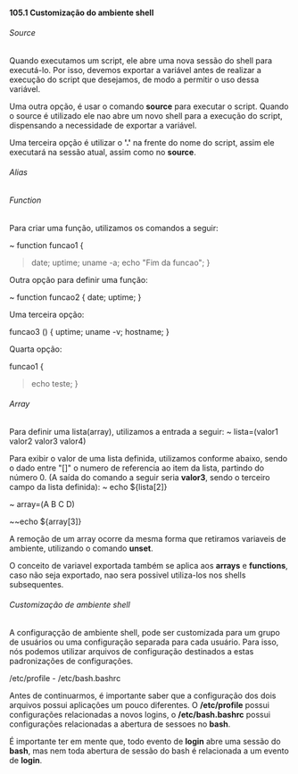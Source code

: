 #### 105.1 Customização do ambiente shell

###### Source
Quando executamos um script, ele abre uma nova sessão do shell para executá-lo. Por isso, devemos exportar a variável antes de realizar a execução do script que desejamos, de modo a permitir o uso dessa variável.

Uma outra opção, é usar o comando **source** para executar o script. Quando o source é utilizado ele nao abre um novo shell para a execução do script, dispensando a necessidade de exportar a variável.

Uma terceira opção é utilizar o **'.'** na frente do nome do script, assim ele executará na sessão atual, assim como no **source**.


###### Alias


###### Function

Para criar uma função, utilizamos os comandos a seguir:

~ function funcao1 {
> date;
> uptime;
> uname -a;
> echo "Fim da funcao";
> }

Outra opção para definir uma função:

~ function funcao2 { date; uptime; }

Uma terceira opção:

funcao3 () { uptime; uname -v; hostname; }

Quarta opção:

funcao1 {
> echo teste;
>}

###### Array
Para definir uma lista(array), utilizamos a entrada a seguir:
~ lista=(valor1 valor2 valor3 valor4)

Para exibir o valor de uma lista definida, utilizamos conforme abaixo, sendo o dado entre "[]" o numero de referencia ao item da lista, partindo do número 0. (A saída do comando a seguir seria **valor3**, sendo o terceiro campo da lista definida):
~ echo ${lista[2]}

~ array=(A B C D)

~~echo ${array[3]}

A remoção de um array ocorre da mesma forma que retiramos variaveis de ambiente, utilizando o comando **unset**.

O conceito de variavel exportada também se aplica aos **arrays** e **functions**, caso não seja exportado, nao sera possivel utiliza-los nos shells subsequentes.


###### Customização de ambiente shell

A configuraçção de ambiente shell, pode ser customizada para um grupo de usuários ou uma configuração separada para cada usuário. Para isso, nós podemos utilizar arquivos de configuração destinados a estas padronizações de configurações.

/etc/profile - /etc/bash.bashrc

Antes de continuarmos, é importante saber que a configuração dos dois arquivos possui aplicações um pouco diferentes.
O **/etc/profile** possui configurações relacionadas a novos logins, o **/etc/bash.bashrc** possui configurações relacionadas a abertura de sessoes no **bash**.

É importante ter em mente que, todo evento de **login** abre uma sessão do **bash**, mas nem toda abertura de sessão do bash é relacionada a um evento de **login**.
